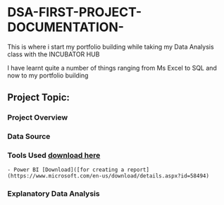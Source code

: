 # DSA-FIRST-PROJECT-DOCUMENTATION-

This is where i start my portfolio building while taking my Data Analysis class with the INCUBATOR HUB 

I have learnt quite a number of things ranging from Ms Excel to SQL and now to my portfolio building 

## Project Topic:

### Project Overview 

### Data Source 

### Tools Used [download here](https//www.microsoft.com)
    - Power BI [Download]([for creating a report](https://www.microsoft.com/en-us/download/details.aspx?id=58494) 

### Explanatory Data Analysis 










